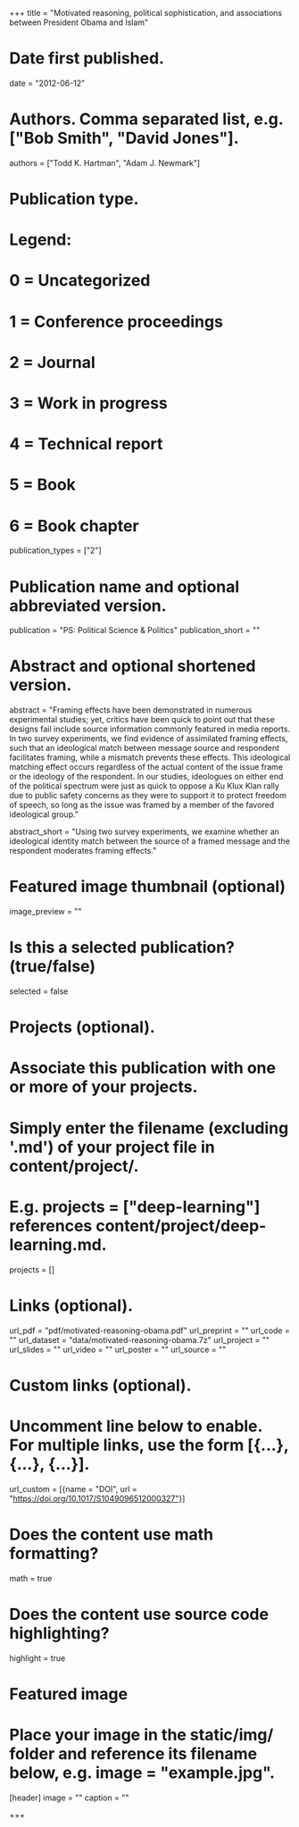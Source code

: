 +++ title = "Motivated reasoning, political sophistication, and associations between President Obama and Islam"

# Date first published.
date = "2012-06-12"

# Authors. Comma separated list, e.g. ["Bob Smith", "David Jones"].
authors = ["Todd K. Hartman", "Adam J. Newmark"]

# Publication type.
# Legend:
# 0 = Uncategorized
# 1 = Conference proceedings
# 2 = Journal
# 3 = Work in progress
# 4 = Technical report
# 5 = Book
# 6 = Book chapter
publication_types = ["2"]

# Publication name and optional abbreviated version.
publication = "PS: Political Science & Politics"
publication_short = ""

# Abstract and optional shortened version.
abstract = "Framing effects have been demonstrated in numerous experimental studies; yet, critics have been quick to point out that these designs fail include source information commonly featured in media reports. In two survey experiments, we find evidence of assimilated framing effects, such that an ideological match between message source and respondent facilitates framing, while a mismatch prevents these effects. This ideological matching effect occurs regardless of the actual content of the issue frame or the ideology of the respondent. In our studies, ideologues on either end of the political spectrum were just as quick to oppose a Ku Klux Klan rally due to public safety concerns as they were to support it to protect freedom of speech, so long as the issue was framed by a member of the favored ideological group."

abstract_short = "Using two survey experiments, we examine whether an ideological identity match between the source of a framed message and the respondent moderates framing effects."

# Featured image thumbnail (optional)
image_preview = ""

# Is this a selected publication? (true/false)
selected = false

# Projects (optional).
# Associate this publication with one or more of your projects.
# Simply enter the filename (excluding '.md') of your project file in content/project/.
# E.g. projects = ["deep-learning"] references content/project/deep-learning.md.
projects = []

# Links (optional).
url_pdf = "pdf/motivated-reasoning-obama.pdf" 
url_preprint = "" 
url_code = "" 
url_dataset = "data/motivated-reasoning-obama.7z" 
url_project = "" 
url_slides = "" 
url_video = "" 
url_poster = ""
url_source = ""

# Custom links (optional).
# Uncomment line below to enable. For multiple links, use the form [{...}, {...}, {...}].
url_custom = [{name = "DOI", url = "https://doi.org/10.1017/S1049096512000327"}]

# Does the content use math formatting?
math = true

# Does the content use source code highlighting?
highlight = true

# Featured image
# Place your image in the static/img/ folder and reference its filename below, e.g. image = "example.jpg".
[header] image = "" 
caption = ""

+++
